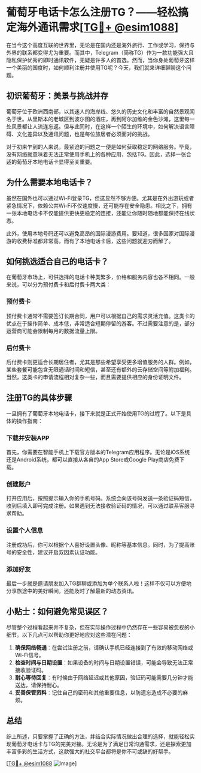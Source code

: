 # 葡萄牙电话卡怎么注册TG？——轻松搞定海外通讯需求[[TG💪+ @esim1088](https://t.me/s/esim1088)]

在当今这个高度互联的世界里，无论是在国内还是海外旅行、工作或学习，保持与外界的联系都变得尤为重要。而其中，Telegram（简称TG）作为一款功能强大且隐私保护优秀的即时通讯软件，无疑是许多人的首选。然而，当你身处葡萄牙这样一个美丽的国度时，如何顺利注册并使用TG呢？今天，我们就来详细聊聊这个问题。

## 初识葡萄牙：美景与挑战并存

葡萄牙位于欧洲西南部，以其迷人的海岸线、悠久的历史文化和丰富的自然景观闻名于世。从里斯本的老城区到波尔图的酒庄，再到阿尔加维的金色沙滩，这里每一处风景都让人流连忘返。但与此同时，在这样一个陌生的环境中，如何解决语言障碍、文化差异以及通讯问题，也是每位旅居者必须面对的挑战。

对于初来乍到的人来说，最紧迫的问题之一便是如何获取稳定的网络服务。毕竟，没有网络就意味着无法正常使用手机上的各种应用，包括TG。因此，选择一张合适的葡萄牙本地电话卡显得至关重要。

## 为什么需要本地电话卡？

虽然在国外也可以通过Wi-Fi登录TG，但这显然不够方便。尤其是在外出游玩或者紧急情况下，依赖公共Wi-Fi不仅速度慢，还可能存在安全隐患。相比之下，拥有一张本地电话卡不仅能提供更快更稳定的连接，还能让你随时随地都能保持在线状态。

此外，使用本地号码还可以避免高昂的国际漫游费用。要知道，很多国家对国际漫游的收费标准都非常高，而有了本地电话卡后，这些问题就迎刃而解了。

## 如何挑选适合自己的电话卡？

在葡萄牙市场上，可供选择的电话卡种类繁多，价格和服务内容也各不相同。一般来说，可以分为预付费卡和后付费卡两大类：

### 预付费卡
预付费卡通常不需要签订长期合同，用户可以根据自己的需求灵活充值。这类卡的优点在于操作简单、成本低，非常适合短期停留的游客。不过需要注意的是，部分运营商可能会限制每月的数据流量上限。

### 后付费卡
后付费卡则更适合长期居住者，尤其是那些希望享受更多增值服务的人群。例如，某些套餐可能包含无限通话时间和短信，甚至还有额外的云存储空间等附加福利。当然，这类卡的申请流程相对复杂一些，而且需要提供相应的身份证明文件。

## 注册TG的具体步骤

一旦拥有了葡萄牙本地电话卡，接下来就是正式开始使用TG的过程了。以下是具体的操作指南：

### 下载并安装APP
首先，你需要在智能手机上下载官方版本的Telegram应用程序。无论是iOS系统还是Android系统，都可以直接从各自的App Store或Google Play商店免费下载。

### 创建账户
打开应用后，按照提示输入你的手机号码。系统会向该号码发送一条验证码短信，收到后填入即可完成注册。如果遇到无法接收验证码的情况，可以通过联系客服寻求帮助。

### 设置个人信息
注册成功后，你可以根据个人喜好设置头像、昵称等基本信息。同时，为了提高账号的安全性，建议开启双因素认证功能。

### 添加好友
最后一步就是邀请朋友加入TG群聊或添加为单个联系人啦！这样不仅可以方便地分享旅途中的美好瞬间，还能及时了解最新的动态资讯。

## 小贴士：如何避免常见误区？

尽管整个过程看起来并不复杂，但在实际操作过程中仍然存在一些容易被忽视的小细节。以下几点可以帮助你更好地应对这些潜在问题：

1. **确保网络畅通**：在尝试注册之前，请确认手机已经连接到了有效的移动网络或Wi-Fi信号。
2. **检查时间与日期设置**：如果设备的时间与日期设置错误，可能会导致无法正常接收验证码。
3. **耐心等待回复**：有时候由于网络延迟或其他原因，验证码可能需要几分钟才能送达，请保持耐心。
4. **妥善保管资料**：记住自己的密码和其他重要信息，以防遗忘造成不必要的麻烦。

## 总结

综上所述，只要掌握了正确的方法，并结合实际情况做出合理的选择，就能轻松实现葡萄牙电话卡与TG的完美对接。无论是为了满足日常沟通需求，还是探索更加丰富多彩的生活方式，这款强大的社交平台都将是你不可或缺的好帮手。

[[TG💪+ @esim1088](https://t.me/s/esim1088) ![Image](https://i.postimg.cc/4NQfJmqS/Snipaste-2025-05-13-00-14-12.png)]